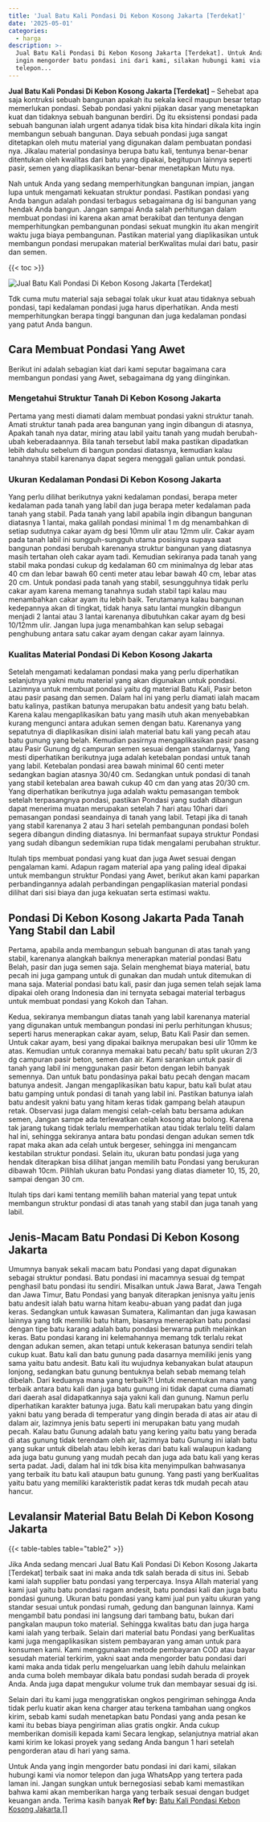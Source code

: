 ```yaml
---
title: 'Jual Batu Kali Pondasi Di Kebon Kosong Jakarta [Terdekat]'
date: '2025-05-01'
categories:
  - harga
description: >-
  Jual Batu Kali Pondasi Di Kebon Kosong Jakarta [Terdekat]. Untuk Anda yang
  ingin mengorder batu pondasi ini dari kami, silakan hubungi kami via nomor
  telepon...
---
```


**Jual Batu Kali Pondasi Di Kebon Kosong Jakarta \[Terdekat\]** – Sehebat apa saja kontruksi sebuah bangunan apakah itu sekala kecil maupun besar tetap memerlukan pondasi. Sebab pondasi yakni pijakan dasar yang menetapkan kuat dan tidaknya sebuah bangunan berdiri. Dg itu eksistensi pondasi pada sebuah bangunan ialah urgent adanya tidak bisa kita hindari dikala kita ingin membangun sebuah bangunan. Daya sebuah pondasi juga sangat ditetapkan oleh mutu material yang digunakan dalam pembuatan pondasi nya. Jikalau material pondasinya berupa batu kali, tentunya benar-benar ditentukan oleh kwalitas dari batu yang dipakai, begitupun lainnya seperti pasir, semen yang diaplikasikan benar-benar menetapkan Mutu nya.

Nah untuk Anda yang sedang memperhitungkan bangunan impian, jangan lupa untuk mengamati kekuatan struktur pondasi. Pastikan pondasi yang Anda bangun adalah pondasi terbagus sebagaimana dg isi bangunan yang hendak Anda bangun. Jangan sampai Anda salah perhitungan dalam membuat pondasi ini karena akan amat berakibat dan tentunya dengan memperhitungkan pembangunan pondasi sekuat mungkin itu akan mengirit waktu juga biaya pembangunan. Pastikan material yang diaplikasikan untuk membangun pondasi merupakan material berKwalitas mulai dari batu, pasir dan semen.

{{< toc >}}

![Jual Batu Kali Pondasi Di Kebon Kosong Jakarta [Terdekat]](/images/jual-batu-kali-17.png)

Tdk cuma mutu material saja sebagai tolak ukur kuat atau tidaknya sebuah pondasi, tapi kedalaman pondasi juga harus diperhatikan. Anda mesti memperhitungkan berapa tinggi bangunan dan juga kedalaman pondasi yang patut Anda bangun.

## Cara Membuat Pondasi Yang Awet

Berikut ini adalah sebagian kiat dari kami seputar bagaimana cara membangun pondasi yang Awet, sebagaimana dg yang diinginkan.

### Mengetahui Struktur Tanah Di Kebon Kosong Jakarta

Pertama yang mesti diamati dalam membuat pondasi yakni struktur tanah. Amati struktur tanah pada area bangunan yang ingin dibangun di atasnya, Apakah tanah nya datar, miring atau labil yaitu tanah yang mudah berubah-ubah keberadaannya. Bila tanah tersebut labil maka pastikan dipadatkan lebih dahulu sebelum di bangun pondasi diatasnya, kemudian kalau tanahnya stabil karenanya dapat segera menggali galian untuk pondasi.

### Ukuran Kedalaman Pondasi Di Kebon Kosong Jakarta

Yang perlu dilihat berikutnya yakni kedalaman pondasi, berapa meter kedalaman pada tanah yang labil dan juga berapa meter kedalaman pada tanah yang stabil. Pada tanah yang labil apabila ingin dibangun bangunan diatasnya 1 lantai, maka galilah pondasi minimal 1 m dg menambahkan di setiap sudutnya cakar ayam dg besi 10mm ulir atau 12mm ulir. Cakar ayam pada tanah labil ini sungguh-sungguh utama posisinya supaya saat bangunan pondasi berubah karenanya struktur bangunan yang diatasnya masih tertahan oleh cakar ayam tadi. Kemudian sekiranya pada tanah yang stabil maka pondasi cukup dg kedalaman 60 cm minimalnya dg lebar atas 40 cm dan lebar bawah 60 centi meter atau lebar bawah 40 cm, lebar atas 20 cm. Untuk pondasi pada tanah yang stabil, sesungguhnya tidak perlu cakar ayam karena memang tanahnya sudah stabil tapi kalau mau menambahkan cakar ayam itu lebih baik. Terutamanya kalau bangunan kedepannya akan di tingkat, tidak hanya satu lantai mungkin dibangun menjadi 2 lantai atau 3 lantai karenanya dibutuhkan cakar ayam dg besi 10/12mm ulir. Jangan lupa juga menambahkan kan selup sebagai penghubung antara satu cakar ayam dengan cakar ayam lainnya.

### Kualitas Material Pondasi Di Kebon Kosong Jakarta

Setelah mengamati kedalaman pondasi maka yang perlu diperhatikan selanjutnya yakni mutu material yang akan digunakan untuk pondasi. Lazimnya untuk membuat pondasi yaitu dg material Batu Kali, Pasir beton atau pasir pasang dan semen. Dalam hal ini yang perlu diamati ialah macam batu kalinya, pastikan batunya merupakan batu andesit yang batu belah. Karena kalau mengaplikasikan batu yang masih utuh akan menyebabkan kurang mengunci antara adukan semen dengan batu. Karenanya yang sepatutnya di diaplikasikan disini ialah material batu kali yang pecah atau batu gunung yang belah. Kemudian pasirnya mengaplikasikan pasir pasang atau Pasir Gunung dg campuran semen sesuai dengan standarnya, Yang mesti diperhatikan berikutnya juga adalah ketebalan pondasi untuk tanah yang labil. Ketebalan pondasi area bawah minimal 60 centi meter sedangkan bagian atasnya 30/40 cm. Sedangkan untuk pondasi di tanah yang stabil ketebalan area bawah cukup 40 cm dan yang atas 20/30 cm. Yang diperhatikan berikutnya juga adalah waktu pemasangan tembok setelah terpasangnya pondasi, pastikan Pondasi yang sudah dibangun dapat menerima muatan merupakan setelah 7 hari atau 10hari dari pemasangan pondasi seandainya di tanah yang labil. Tetapi jika di tanah yang stabil karenanya 2 atau 3 hari setelah pembangunan pondasi boleh segera dibangun dinding diatasnya. Ini bermanfaat supaya struktur Pondasi yang sudah dibangun sedemikian rupa tidak mengalami perubahan struktur.

Itulah tips membuat pondasi yang kuat dan juga Awet sesuai dengan pengalaman kami. Adapun ragam material apa yang paling ideal dipakai untuk membangun struktur Pondasi yang Awet, berikut akan kami paparkan perbandingannya adalah perbandingan pengaplikasian material pondasi dilihat dari sisi biaya dan juga kekuatan serta estimasi waktu.

## Pondasi Di Kebon Kosong Jakarta Pada Tanah Yang Stabil dan Labil

Pertama, apabila anda membangun sebuah bangunan di atas tanah yang stabil, karenanya alangkah baiknya menerapkan material pondasi Batu Belah, pasir dan juga semen saja. Selain menghemat biaya material, batu pecah ini juga gampang untuk di gunakan dan mudah untuk ditemukan di mana saja. Material pondasi batu kali, pasir dan juga semen telah sejak lama dipakai oleh orang Indonesia dan ini ternyata sebagai material terbagus untuk membuat pondasi yang Kokoh dan Tahan.

Kedua, sekiranya membangun diatas tanah yang labil karenanya material yang digunakan untuk membangun pondasi ini perlu perhitungan khusus; seperti harus menerapkan cakar ayam, selup, Batu Kali Pasir dan semen. Untuk cakar ayam, besi yang dipakai baiknya merupakan besi ulir 10mm ke atas. Kemudian untuk corannya memakai batu pecah/ batu split ukuran 2/3 dg campuran pasir beton, semen dan air. Kami sarankan untuk pasir di tanah yang labil ini menggunakan pasir beton dengan lebih banyak semennya. Dan untuk batu pondasinya pakai batu pecah dengan macam batunya andesit. Jangan mengaplikasikan batu kapur, batu kali bulat atau batu gamping untuk pondasi di tanah yang labil ini. Pastikan batunya ialah batu andesit yakni batu yang hitam keras tidak gampang belah ataupun retak. Observasi juga dalam mengisi celah-celah batu bersama adukan semen, Jangan sampe ada terlewatkan celah kosong atau bolong. Karena tak jarang tukang tidak terlalu memperhatikan atau tidak terlalu teliti dalam hal ini, sehingga sekiranya antara batu pondasi dengan adukan semen tdk rapat maka akan ada celah untuk bergeser, sehingga ini mengancam kestabilan struktur pondasi. Selain itu, ukuran batu pondasi juga yang hendak diterapkan bisa dilihat jangan memilih batu Pondasi yang berukuran dibawah 10cm. Pilihlah ukuran batu Pondasi yang diatas diameter 10, 15, 20, sampai dengan 30 cm.

Itulah tips dari kami tentang memilih bahan material yang tepat untuk membangun struktur pondasi di atas tanah yang stabil dan juga tanah yang labil.

## Jenis-Macam Batu Pondasi Di Kebon Kosong Jakarta

Umumnya banyak sekali macam batu Pondasi yang dapat digunakan sebagai struktur pondasi. Batu pondasi ini macamnya sesuai dg tempat penghasil batu pondasi itu sendiri. Misalkan untuk Jawa Barat, Jawa Tengah dan Jawa Timur, Batu Pondasi yang banyak diterapkan jenisnya yaitu jenis batu andesit ialah batu warna hitam keabu-abuan yang padat dan juga keras. Sedangkan untuk kawasan Sumatera, Kalimantan dan juga kawasan lainnya yang tdk memiliki batu hitam, biasanya menerapkan batu pondasi dengan tipe batu karang adalah batu pondasi berwarna putih melainkan keras. Batu pondasi karang ini kelemahannya memang tdk terlalu rekat dengan adukan semen, akan tetapi untuk kekerasan batunya sendiri telah cukup kuat. Batu kali dan batu gunung pada dasarnya memiliki jenis yang sama yaitu batu andesit. Batu kali itu wujudnya kebanyakan bulat ataupun lonjong, sedangkan batu gunung bentuknya belah sebab memang telah dibelah. Dari keduanya mana yang terbaik?! Untuk menentukan mana yang terbaik antara batu kali dan juga batu gunung ini tidak dapat cuma diamati dari daerah asal didapatkannya saja yakni kali dan gunung. Namun perlu diperhatikan karakter batunya juga. Batu kali merupakan batu yang dingin yakni batu yang berada di temperatur yang dingin berada di atas air atau di dalam air, lazimnya jenis batu seperti ini merupakan batu yang mudah pecah. Kalau batu Gunung adalah batu yang kering yaitu batu yang berada di atas gunung tidak terendam oleh air, lazimnya batu Gunung ini ialah batu yang sukar untuk dibelah atau lebih keras dari batu kali walaupun kadang ada juga batu gunung yang mudah pecah dan juga ada batu kali yang keras serta padat. Jadi, dalam hal ini tdk bisa kita menyimpulkan bahwasanya yang terbaik itu batu kali ataupun batu gunung. Yang pasti yang berKualitas yaitu batu yang memiliki karakteristik padat keras tdk mudah pecah atau hancur.

## Levalansir Material Batu Belah Di Kebon Kosong Jakarta

{{< table-tables table="table2" >}}

Jika Anda sedang mencari Jual Batu Kali Pondasi Di Kebon Kosong Jakarta \[Terdekat\] terbaik saat ini maka anda tdk salah berada di situs ini. Sebab kami ialah supplier batu pondasi yang terpercaya. Insya Allah material yang kami jual yaitu batu pondasi ragam andesit, batu pondasi kali dan juga batu pondasi gunung. Ukuran batu pondasi yang kami jual pun yaitu ukuran yang standar sesuai untuk pondasi rumah, gedung dan bangunan lainnya. Kami mengambil batu pondasi ini langsung dari tambang batu, bukan dari pangkalan maupun toko material. Sehingga kwalitas batu dan juga harga kami ialah yang terbaik. Selain dari material batu Pondasi yang berKualitas kami juga mengaplikasikan sistem pembayaran yang aman untuk para konsumen kami. Kami menggunakan metode pembayaran COD atau bayar sesudah material terkirim, yakni saat anda mengorder batu pondasi dari kami maka anda tidak perlu mengeluarkan uang lebih dahulu melainkan anda cuma boleh membayar dikala batu pondasi sudah berada di proyek Anda. Anda juga dapat mengukur volume truk dan membayar sesuai dg isi.

Selain dari itu kami juga menggratiskan ongkos pengiriman sehingga Anda tidak perlu kuatir akan kena charger atau terkena tambahan uang ongkos kirim, sebab kami sudah menetapkan batu Pondasi yang anda pesan ke kami itu bebas biaya pengiriman alias gratis ongkir. Anda cukup memberikan domisili kepada kami Secara lengkap, selanjutnya matrial akan kami kirim ke lokasi proyek yang sedang Anda bangun 1 hari setelah pengorderan atau di hari yang sama.

Untuk Anda yang ingin mengorder batu pondasi ini dari kami, silakan hubungi kami via nomor telepon dan juga WhatsApp yang tertera pada laman ini. Jangan sungkan untuk bernegosiasi sebab kami memastikan bahwa kami akan memberikan harga yang terbaik sesuai dengan budget keuangan anda. Terima kasih banyak
**Ref by:** [Batu Kali Pondasi Kebon Kosong Jakarta []](https://id.wikipedia.org/wiki/Batu)

